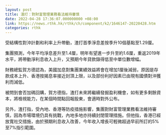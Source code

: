 ```yaml
---
layout: post
title: 渣打：對財富管理業務看法維持審慎
date: 2022-04-28 17:36:07.000000000 +08:00
link: https://news.rthk.hk/rthk/ch/component/k2/1646147-20220428.htm
categories: rthk
---
```


受結構性對沖計劃和利率上升帶動，渣打首季淨息差按季升10個基點至1.29厘。

集團預測，今年平均淨息差升至1.4厘，明年有望進一步升至約1.6厘，重返2019年水平，將帶動淨利息收入上升，又預期今年貸款錄得低至中單位數增幅。

財務總監賀方德認為，美國加息對集團業績效益將會在增加1厘後減弱，原因是存款成本上升、香港按揭息率接近封頂上限，以及部份利好因素已由現有國債對沖獲利而減低。

被問到會否加碼回購，賀方德指，渣打未來將繼續發掘盈利機會，如有更多剩餘資本，將檢視能力，在某個時間點回報股東，會適時對外公布。

另外，渣打指，受內地、香港等防疫措施影響，集團對財富管理業務看法維持審慎，因為市場環境仍具有挑戰，內地多地亦持續封閉管理措施。但他指，香港已經放寬社交措施，由於預期利息收入改善，今年收入增長可輕微超過早前所訂的5%至7%指引範圍。
